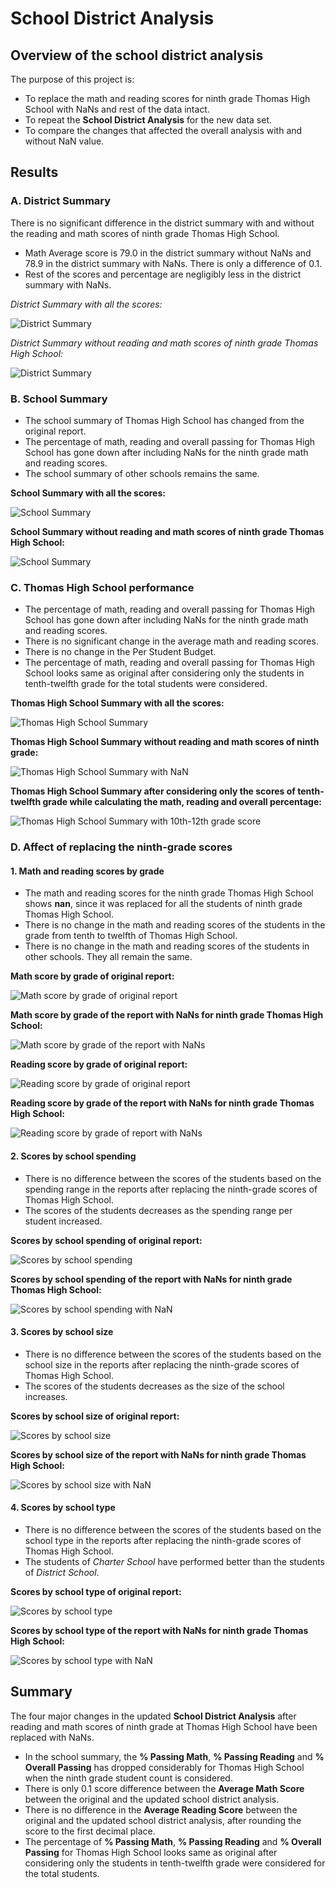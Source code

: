 # School District Analysis

## Overview of the school district analysis

The purpose of this project is:
* To replace the math and reading scores for ninth grade Thomas High School with NaNs and rest of the data intact.
* To repeat the **School District Analysis** for the new data set.
* To compare the changes that affected the overall analysis with and without NaN value.

## Results

### A. District Summary
There is no significant difference in the district summary with and without the reading and math scores of ninth grade Thomas High School.

* Math Average score is 79.0 in the district summary without NaNs and 78.9 in the district summary with NaNs. There is only a difference of 0.1.
* Rest of the scores and percentage are negligibly less in the district summary with NaNs.

*District Summary with all the scores:*

![District Summary](AddRes/district_summary.png)

*District Summary without reading and math scores of ninth grade Thomas High School:*

![District Summary](AddRes/district_summary_NaN.png)

### B. School Summary

* The school summary of Thomas High School has changed from the original report.
* The percentage of math, reading and overall passing for Thomas High School has gone down after including NaNs for the ninth grade math and reading scores.
* The school summary of other schools remains the same.

**School Summary with all the scores:**

![School Summary](AddRes/school_summary.png)

**School Summary without reading and math scores of ninth grade Thomas High School:**

![School Summary](AddRes/school_summary_NaN.png)

### C. Thomas High School performance

* The percentage of math, reading and overall passing for Thomas High School has gone down after including NaNs for the ninth grade math and reading scores.
* There is no significant change in the average math and reading scores.
* There is no change in the Per Student Budget.
* The percentage of math, reading and overall passing for Thomas High School looks same as original after considering only the students in tenth-twelfth grade for the total students were considered.

**Thomas High School Summary with all the scores:**

![Thomas High School Summary](AddRes/Thomas_High_School_summary.png)

**Thomas High School Summary without reading and math scores of ninth grade:**

![Thomas High School Summary with NaN](AddRes/Thomas_High_School_summary_NaN.png)

**Thomas High School Summary after considering only the scores of tenth-twelfth grade while calculating the math, reading and overall percentage:**

![Thomas High School Summary with 10th-12th grade score](AddRes/Thomas_High_School_summary_10_12_grade.png)

### D. Affect of replacing the ninth-grade scores

#### 1. Math and reading scores by grade

 * The math and reading scores for the ninth grade Thomas High School shows **nan**, since it was replaced for all the students of ninth grade Thomas High School.
 * There is no change in the math and reading scores of the students in the grade from tenth to twelfth of Thomas High School.
 * There is no change in the math and reading scores of the students in other schools. They all remain the same.

**Math score by grade of original report:**

![Math score by grade of original report](AddRes/by_grade_math_score.png)

**Math score by grade of the report with NaNs for ninth grade Thomas High School:**

![Math score by grade of the report with NaNs](AddRes/by_grade_math_score_NaNs.png)

**Reading score by grade of original report:**

![Reading score by grade of original report](AddRes/by_grade_reading_score.png)

**Reading score by grade of the report with NaNs for ninth grade Thomas High School:**

![Reading score by grade of report with NaNs](AddRes/by_grade_reading_score_NaNs.png)

#### 2. Scores by school spending

 * There is no difference between the scores of the students based on the spending range in the reports after replacing the ninth-grade scores of Thomas High School.
 * The scores of the students decreases as the spending range per student increased.

**Scores by school spending of original report:**

![Scores by school spending](AddRes/scores_by_school_spending.png)

**Scores by school spending of the report with NaNs for ninth grade Thomas High School:**

![Scores by school spending with NaN](AddRes/scores_by_school_spending_NaN.png)

#### 3. Scores by school size

 * There is no difference between the scores of the students based on the school size in the reports after replacing the ninth-grade scores of Thomas High School.
 * The scores of the students decreases as the size of the school increases.

**Scores by school size of original report:**

![Scores by school size](AddRes/scores_by_school_size.png)

**Scores by school size of the report with NaNs for ninth grade Thomas High School:**

![Scores by school size with NaN](AddRes/scores_by_school_size_NaN.png)

#### 4. Scores by school type

 * There is no difference between the scores of the students based on the school type in the reports after replacing the ninth-grade scores of Thomas High School.
 * The students of *Charter School* have performed better than the students of *District School*.

**Scores by school type of original report:**

![Scores by school type](AddRes/scores_by_school_type.png)

**Scores by school type of the report with NaNs for ninth grade Thomas High School:**

![Scores by school type with NaN](AddRes/scores_by_school_type_NaN.png)

## Summary

The four major changes in the updated **School District Analysis** after reading and math scores of ninth grade at Thomas High School have been replaced with NaNs.
* In the school summary, the **% Passing Math**, **% Passing Reading** and **% Overall Passing** has dropped considerably for Thomas High School when the ninth grade student count is considered.
* There is only 0.1 score difference between the **Average Math Score** between the original and the updated school district analysis.
* There is no difference in the **Average Reading Score** between the original and the updated school district analysis, after rounding the score to the first decimal place.
* The percentage of **% Passing Math**, **% Passing Reading** and **% Overall Passing** for Thomas High School looks same as original after considering only the students in tenth-twelfth grade were considered for the total students.
